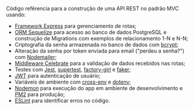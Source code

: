 Código refêrencia para a construção de uma API REST no padrão MVC usando:
 - [Framework Express](https://www.npmjs.com/package/express) para gerenciamento de rotas;
 - [ORM Sequelize](https://www.npmjs.com/package/sequelize) para acesso ao banco de dados PostgreSQL e construção de Migrations com exemplos de relacionamento 1-N e N-N;
 - Criptografia da senha armazenada no banco de dados com [bcrypt](https://www.npmjs.com/package/bcryptjs);
 - Alteração da senha por token enviada para email ("perdeu a senha?") com [Nodemailer](https://www.npmjs.com/package/nodemailer);
 - [Middleware Celebrate](https://www.npmjs.com/package/celebrate) para a validação de dados recebidos nas rotas;
 - Testes com [Jest](https://www.npmjs.com/package/jest), [supertest](https://www.npmjs.com/package/supertest), [factory-girl](https://www.npmjs.com/package/factory-girl) e [faker](https://www.npmjs.com/package/faker);
 - [JWT](https://www.npmjs.com/package/jsonwebtoken) para autenticação de usuário;
 - Variáveis de ambiente com [cross-env](https://www.npmjs.com/package/cross-env) e [dotenv](https://www.npmjs.com/package/dotenv);
 - [Nodemon](https://www.npmjs.com/package/nodemon) para execução do app em ambiente de desenvolvimento e [PM2](https://www.npmjs.com/package/pm2) para produção;
 - [ESLint](https://www.npmjs.com/package/eslint) para identificar erros no código.
